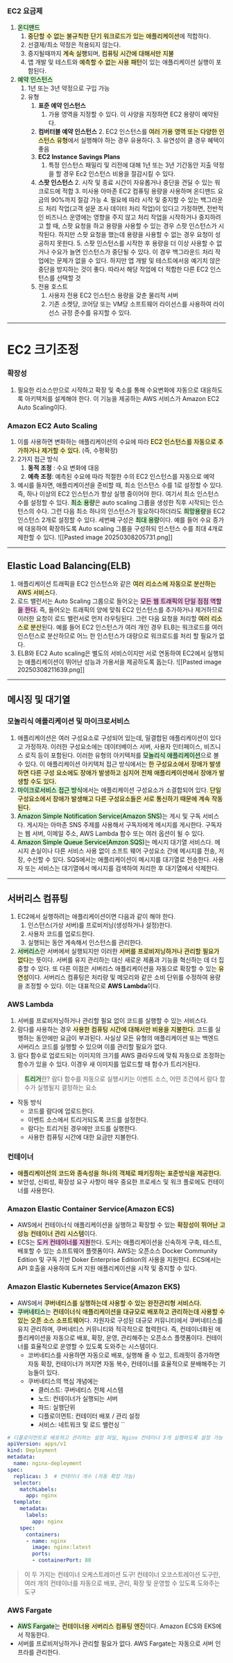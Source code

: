 
### EC2 요금제
1. <mark style="background: #BBFABBA6;">온디맨드</mark>
	1. <mark style="background: #FFF3A3A6;">중단할 수 없는 불규칙한 단기 워크로드가 있는 애플리케이션</mark>에 적합하다. 
	2. 선결제/최소 약정은 적용되지 않는다.
	3. 중지될때까지 <mark style="background: #FFF3A3A6;">계속 실행</mark>되며, <mark style="background: #FFF3A3A6;">컴퓨팅 시간에 대해서만 지불</mark>
	4. 앱 개발 및 테스트와 <mark style="background: #FFF3A3A6;">예측할 수 없는 사용 패턴</mark>이 있는 애플리케이션 실행이 포함된다.
2. <mark style="background: #BBFABBA6;">예약 인스턴스</mark>
	1. 1년 또는 3년 약정으로 구입 가능
	2. 유형
		1. **표준 예약 인스턴스**
			1. 가용 영역을 지정할 수 있다. 이 사양을 지정하면 EC2 용량이 예약된다.
		2. **컴버터블 예약 인스턴스**
			2. EC2 인스턴스를 <mark style="background: #FFF3A3A6;">여러 가용 영역 또는 다양한 인스턴스 유형</mark>에서 실행해야 하는 경우 유용하다.
			3. 유연성이 클 경우 혜택이 좋음
		3. **EC2 Instance Savings Plans**
			1. 특정 인스턴스 패밀리 및 리전에 대해 1년 또는 3년 기간동안 지출 약정을 할 경우 Ec2 인스턴스 비용을 절감시킬 수 있다. 
		4. **스팟 인스턴스**
			2. 시작 및 종료 시간이 자유롭거나 중단을 견딜 수 있는 워크로드에 적합
			3. 미사용 아마존 EC2 컴퓨팅 용량을 사용하며 온디맨드 요금의 90%까지 절감 가능
			4. 필요에 따라 시작 및 중지할 수 있는 백그라운드 처리 작업(고객 설문 조사 데이터 처리 작업)이 있다고 가정하면, 전반적인 비즈니스 운영에는 영향을 주지 않고 처리 작업을 시작하거나 중지하려고 할 때, 스팟 요청을 하고 용량을 사용할 수 있는 경우 스팟 인스턴스가 시작된다. 하지만 스팟 요청을 했는데 용량을 사용할 수 없는 경우 요청이 성공하지 못한다.
			5. 스팟 인스턴스를 시작한 후 용량을 더 이상 사용할 수 없거나 수요가 늘면 인스턴스가 중단될 수 있다. 이 경우 백그라운드 처리 작업에는 문제가 없을 수 있다. 하지만 앱 개발 및 테스트에서응 예기치 않은 중단을 방지하는 것이 좋다. 따라서 해당 작업에 더 적합한 다른 EC2 인스턴스를 선택할 것
		5. 전용 호스트
			1. 사용자 전용 EC2 인스턴스 용량을 갖춘 물리적 서버
			2. 기존 소켓당, 코어당 또는 VM당 소프트웨어 라이선스를 사용하여 라이선스 규정 준수를 유지할 수 있다.

---
# EC2 크기조정
### 확장성
1. 필요한 리소스만으로 시작하고 확장 및 축소를 통해 수요변화에 자동으로 대응하도록 아키텍처를 설계해야 한다. 이 기능을 제공하는 AWS 서비스가 Amazon EC2 Auto Scaling이다.

### Amazon EC2 Auto Scaling
1. 이를 사용하면 변화하는 애플리케이션의 수요에 따라 <mark style="background: #FFF3A3A6;">EC2 인스턴스를 자동으로 추가하거나 제거할 수 있다.</mark>  (즉, 수평확장)
2. 2가지 접근 방식
	1. **동적 조정** : 수요 변화에 대응
	2. **예측 조정**: 예측된 수요에 따라 적절한 수의 EC2 인스턴스를 자동으로 예약
3. 예시를 들자면, 애플리케이션을 준비할 때, 최소 인스턴스 수를 1로 설정할 수 있다. 즉, 하나 이상의 EC2 인스턴스가 항상 실행 중이어야 한다. 여기서 최소 인스턴스 수를 설정할 수 있다. <mark style="background: #BBFABBA6;">최소 용량</mark>은 auto scaling 그룹을 생성한 직후 시작되는 인스턴스의 수다. 그런 다음 최소 하나의 인스턴스가 필요하다하더라도 <mark style="background: #BBFABBA6;">희망용량</mark>을 EC2 인스턴스 2개로 설정할 수 있다. 세번째 구성은 <mark style="background: #BBFABBA6;">최대 용량</mark>이다. 예를 들어 수요 증가에 대응하여 확장하도록 Auto scaling 그룹을 구성하되 인스턴스 수를 최대 4개로 제한할 수 있다.
![[Pasted image 20250308205731.png]]
---
## Elastic Load Balancing(ELB)
1. 애플리케이션 트래픽을 EC2 인스턴스와 같은 <mark style="background: #FFF3A3A6;">여러 리소스에 자동으로 분산하는 AWS 서비스</mark>다.
2. 로드 밸런서는 Auto Scaling 그룹으로 들어오는 <mark style="background: #FFB8EBA6;">모든 웹 트래픽의 단일 점점 역할을 한다.</mark> 즉, 들어오는 트래픽의 양에 맞춰 EC2 인스턴스를 추가하거나 제거하므로 이러한 요청이 로드 밸런서로 먼저 라우팅된다. 그런 다음 요청을 처리할 <mark style="background: #FFF3A3A6;">여러 리소스로 분산</mark>된다. 예를 들어 EC2 인스턴스가 여러 개인 경우 ELB는 워크로드를 여러 인스턴스로 분산하므로 어느 한 인스턴스가 대량으로 워크로드를 처리 할 필요가 없다.
3. ELB와 EC2 Auto scaling은 별도의 서비스이지만 서로 연동하여 EC2에서 실행되는 애플리케이션이 뛰어난 성능과 가용서을 제공하도록 돕는다.
![[Pasted image 20250308211639.png]]


---
## 메시징 및 대기열

### 모놀리식 애플리케이션 및 마이크로서비스
1. 애플리케이션은 여러 구성요소로 구성되어 있는데, 밀결합된 애플리케이션이 있다고 가정하자. 이러한 구성요소에는 데이터베이스 서버, 사용자 인터페이스, 비즈니스 로직 등이 포함된다. 이러한 유형의 아키텍처를 <mark style="background: #BBFABBA6;">모놀리식 애플리케이션</mark>으로 볼 수 있다. 이 애플리케이션 아키텍처 접근 방식에서는 <mark style="background: #FFF3A3A6;">한 구성요소에서 장애가 발생하면 다른 구성 요소에도 장애가 발생하고 심지어 전체 애플리케이션에서 장애가 발생할 수도 있다.</mark>
2. <mark style="background: #BBFABBA6;">마이크로서비스 접근 방식</mark>에서는 애플리케이션 구성요소가 소결합되어 있다.<mark style="background: #FFF3A3A6;"> 단일 구성요소에서 장애가 발생해고 다른 구성요소들은 서로 통신하기 때문에 계속 작동된다. </mark>
3. <mark style="background: #BBFABBA6;">Amazon Simple Notification Service(Amazon SNS)</mark>는 게시 및 구독 서비스다. 게시자는 아마존 SNS 주제를 사용해서 구독자에게 메시지를 게시한다. 구독자는 웹 서버, 이메일 주소, AWS Lambda 함수 또는 여러 옵션이 될 수 있다.
4. <mark style="background: #BBFABBA6;"> Amazon Simple Queue Service(Amzon SQS)</mark>는 메시지 대기열 서비스다. 메시지 손실이나 다른 서비스 사용 없이 소프트 웨어 구성요소 간에 메시지를 전송, 저장, 수신할 수 있다. SQS에서는 애플리케이션이 메시지를 대기열로 전송한다. 사용자 또는 서비스는 대기열에서 메시지를 검색하여 처리한 후 대기열에서 삭제한다.

---
## 서버리스 컴퓨팅

1. EC2에서 실행하려는 애플리케이션이면 다음과 같이 해야 한다.
	1. 인스턴스(가상 서버)를 프로비저닝(생성하거나 설정)한다.
	2. 사용자 코드를 업로드한다.
	3. 실행되는 동안 계속해서 인스턴스를 관리한다.
2. <mark style="background: #BBFABBA6;">서버리스</mark>란 서버에서 실행되지만 이러한 <mark style="background: #FFF3A3A6;">서버를 프로비저닝하거나 관리할 필요가 없다</mark>는 뜻이다. 서버를 유지 관리하는 대신 새로운 제품과 기능을 혁신하는 데 더 집중할 수 있다. 또 다른 이점은 서버리스 애플리케이션을 자동으로 확장할 수 있는<mark style="background: #FFF3A3A6;"> 유연성</mark>이다. 서버리스 컴퓨팅은 처리량 및 메모리와 같은 소비 단위를 수정하여 용량을 조정할 수 있다. 이는 대표적으로 **AWS Lambda**이다.

### AWS Lambda
1. 서버를 프로비저닝하거나 관리할 필요 없이 코드를 실행할 수 있는 서비스다.
2. 람다를 사용하는 경우 <mark style="background: #FFF3A3A6;">사용한 컴퓨팅 시간에 대해서만 비용을 지불한다.</mark> 코드를 실행하는 동안에만 요금이 부과된다. 사실상 모든 유형의 애플리케이션 또는 백엔드 서버리스 코드를 실행할 수 있으며 이를 관리할 필요가 없다. 
3. 람다 함수로 업로드되는 이미지의 크기를 AWS 클라우드에 맞춰 자동으로 조정하는 함수가 있을 수 있다. 이경우 새 이미지를 업로드할 때 함수가 트리거된다.
> <mark style="background: #BBFABBA6;">트리거</mark>란?
>  람다 함수를 자동으로 실행시키는 이벤트 소스, 어떤 조건에서 람다 함수가 실행될지 결정하는 요소

- 작동 방식
	- 코드를 람다에 업로드한다.
	- 이벤트 소스에서 트리거되도록 코드를 설정한다.
	- 람다는 트리거된 경우에만 코드를 실행한다.
	- 사용한 컴퓨팅 시간에 대한 요금만 지불한다. 

### 컨테이너
- <mark style="background: #FFF3A3A6;">애플리케이션의 코드와 종속성을 하나의 객체로 패키징하는 표준방식을 제공한다.</mark>
- 보안성, 신뢰성, 확장성 요구 사항이 매우 중요한 프로세스 및 워크 플로에도 컨테이너를 사용한다.

### Amazon Elastic Container Service(Amazon ECS)
- AWS에서 컨테이너식 애플리케이션을 실행하고 확장할 수 있는 <mark style="background: #FFF3A3A6;">확장성이 뛰어난 고성능 컨테이너 관리 시스템</mark>이다.
- ECS는 <mark style="background: #FFB8EBA6;">도커 컨테이너를 지원</mark>한다. 도커는 애플리케이션을 신속하게 구축, 테스트, 배포할 수 있는 소프트웨어 플랫폼이다. AWS는 오픈소스 Docker Community Edition 및 구독 기반 Doker Enterprise Edition의 사용을 지원한다. ECS에서는 API 호출을 사용하여 도커 지원 애플리케이션을 시작 및 중지할 수 있다.

### Amazon Elastic Kubernetes Service(Amazon EKS)
- AWS에서 <mark style="background: #FFF3A3A6;">쿠버네티스를 실행하는데 사용할 수 있는 완전관리형 서비스다.</mark>
- <mark style="background: #BBFABBA6;">쿠버네티스</mark>는 <mark style="background: #FFF3A3A6;">컨테이너식 애플리케이션을 대규모로 배포하고 관리하는데 사용할 수 있는 오픈 소스 소프트웨어</mark>다. 자원자로 구성된 대규모 커뮤니티에서 쿠버네티스를 유지 관리하며, 쿠버네티스 커뮤니티와 적극적으로 협력한다. 즉, 컨테이너화된 애플리케이션을 자동으로 배포, 확장, 운영, 관리해주는 오픈소스 플랫폼이다. 컨테이너를 효율적으로 운영할 수 있도록 도와주는 시스템이다.
	- 코버네티스를 사용하면 자동으로 배포, 실행해 줄 수 있고, 트래핏이 증가하면 자동 확장, 컨테이너가 꺼지면 자동 복수, 컨테이너를 효율적으로 분배해주는 기능들이 있다.
	- 쿠버네티스의 핵심 개념에는
		- 클러스트: 쿠버네티스 전체 시스템
		- 노드: 컨테이너가 실행되는 서버
		- 파드: 실행단위
		- 디플로이먼트: 컨테이터 배포 / 관리 설정
		- 서비스: 네트워크 및 로드 밸런싱
		``
``` yaml
# 디플로이먼트로 배포하고 관리하는 설정 파일, Nginx 컨테이너 3개 실행하도록 설정 가능
apiVersion: apps/v1
kind: Deployment
metadata:
  name: nginx-deployment
spec:
  replicas: 3  # 컨테이너 개수 (자동 확장 가능)
  selector:
    matchLabels:
      app: nginx
  template:
    metadata:
      labels:
        app: nginx
    spec:
      containers:
      - name: nginx
        image: nginx:latest
        ports:
        - containerPort: 80

```


> 이 두 가지는 컨테이너 오케스트레이션 도구!
> 컨테이너 오코스트레이션 도구란, 여러 개의 컨테이너를 자동으로 배포, 관리, 확장 및 운영할 수 있도록 도와주는 도구

### AWS Fargate
- <mark style="background: #BBFABBA6;">AWS Fargate</mark>는 <mark style="background: #FFF3A3A6;">컨테이너용 서버리스 컴퓨팅 엔진</mark>이다. Amazon ECS와 EKS에서 작동한다.
- 서버를 프로비저닝하거나 관리할 필요가 없다. AWS Fargate는 자동으로 서버 인프라를 관리한다. 